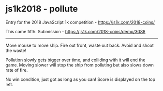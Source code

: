 # js1k2018 - pollute

Entry for the 2018 JavaScript 1k competition - https://js1k.com/2018-coins/

This came fifth. Submission - https://js1k.com/2018-coins/demo/3088

---

Move mouse to move ship. Fire out front, waste out back. Avoid and shoot the waste!

Pollution slowly gets bigger over time, and colliding with it will end the game. Moving slower will stop the ship from polluting but also slows down rate of fire.

No win condition, just got as long as you can! Score is displayed on the top left.
